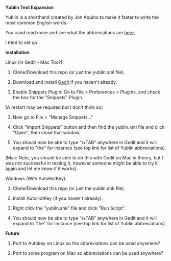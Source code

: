 **Yublin Text Expansion**

Yublin is a shorthand created by Jon Aquino to make it faster to write the most common English words.

You cand read more and see what the abbreviations are [here.](https://jonaquino.blogspot.com/2007/06/yublin-shorthand-for-speed-writing.html)

I tried to set up 

**Installation**

Linux (in Gedit - Mac Too?):

1. Clone/Download this repo (or just the yublin.xml file).

1. Download and install [Gedit](https://wiki.gnome.org/Apps/Gedit) if you haven't already.

2. Enable Snippets Plugin: Go to File > Preferences > Plugins, and check the box for the "Snippets" Plugin.

(A restart may be required but I don't think so)

3. Now go to File > "Manage Snippets..."

4. Click "Import Snippets" button and then find the yublin.xml file and click "Open", then close that window.

5. You should now be abe to type "t+TAB" anywhere in Gedit and it will expand to "the" for instance (see top link for list of Yublin abbreviations).

(Mac: Note, you should be able to do this with Gedit on Mac in theory, but I was not successful in testing it, however someone might be able to try it again and let me know if it works).

Windows (With AutoHotKey):

1. Clone/Download this repo (or just the yublin.ahk file).

2. Install AutoHotKey (if you haven't already).

3. Right click the "yublin.ahk" file and click "Run Script".

4. You should now be abe to type "t+TAB" anywhere in Gedit and it will expand to "the" for instance (see top link for list of Yublin abbreviations).

**Future**

1. Port to Autokey on Linux so the abbreviations can be used anywhere?

2. Port to some program on Mac so abbreviations can be used anywhere?
